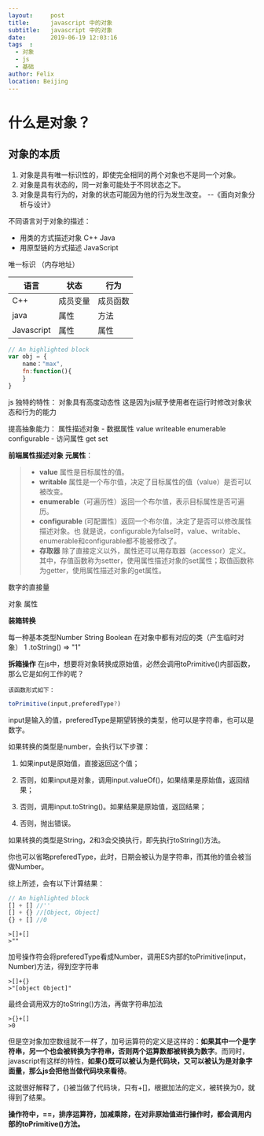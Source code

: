 ```yaml
---
layout:     post
title:      javascript 中的对象
subtitle:   javascript 中的对象
date:       2019-06-19 12:03:16
tags  : 
  - 对象
  - js
  - 基础
author: Felix
location: Beijing  
---
```


# 什么是对象？

## 对象的本质

 1. 对象是具有唯一标识性的，即使完全相同的两个对象也不是同一个对象。
 2. 对象是具有状态的，同一对象可能处于不同状态之下。
 3. 对象是具有行为的，对象的状态可能因为他的行为发生改变。
																															 --《面向对象分析与设计》
																															
不同语言对于对象的描述：
 
  - 用类的方式描述对象   C++ Java
  - 用原型链的方式描述 JavaScript 

唯一标识  （内存地址）


语言     | 状态| 行为
-------- | -----| -----
C++  | 成员变量| 成员函数
java  | 属性| 方法
Javascript  | 属性| 属性

```javascript
// An highlighted block
var obj = {
	name："max",
	fn:function(){
	}
}
```
js 独特的特性： 对象具有高度动态性 这是因为js赋予使用者在运行时修改对象状态和行为的能力

提高抽象能力：
属性描述对象
	  - 数据属性  value writeable enumerable configurable
	  - 访问属性 get set

**前端属性描述对象** **元属性**：
> - **value** 属性是目标属性的值。
> - **writable** 属性是一个布尔值，决定了目标属性的值（value）是否可以被改变。
>- **enumerable**（可遍历性）返回一个布尔值，表示目标属性是否可遍历。
>- **configurable** (可配置性）返回一个布尔值，决定了是否可以修改属性描述对象。也 就是说，configurable为false时，value、writable、enumerable和configurable都不能被修改了。
>- **存取器**  除了直接定义以外，属性还可以用存取器（accessor）定义。其中，存值函数称为setter，使用属性描述对象的set属性；取值函数称为getter，使用属性描述对象的get属性。

数字的直接量

对象 属性

**装箱转换**

每一种基本类型Number String Boolean 在对象中都有对应的类（产生临时对象）
1 .toString()   => "1"

**拆箱操作**
    在js中，想要将对象转换成原始值，必然会调用toPrimitive()内部函数，那么它是如何工作的呢？

    该函数形式如下：
```javascript
toPrimitive(input,preferedType?)
```
   input是输入的值，preferedType是期望转换的类型，他可以是字符串，也可以是数字。

   如果转换的类型是number，会执行以下步骤：

   1. 如果input是原始值，直接返回这个值；

   2. 否则，如果input是对象，调用input.valueOf()，如果结果是原始值，返回结果；

   3. 否则，调用input.toString()。如果结果是原始值，返回结果；

   4. 否则，抛出错误。

   如果转换的类型是String，2和3会交换执行，即先执行toString()方法。

  你也可以省略preferedType，此时，日期会被认为是字符串，而其他的值会被当做Number。

   综上所述，会有以下计算结果：
```javascript
// An highlighted block
[] + [] //''
[] + {} //[Object, Object]
{} + [] //0
```

```
>[]+[]
>""
```

加号操作符会将preferedType看成Number，调用ES内部的toPrimitive(input，Number)方法，得到空字符串
```
>[]+{}
>"[object Object]"
```
 最终会调用双方的toString()方法，再做字符串加法
```
>{}+[]
>0
```
但是空对象加空数组就不一样了，加号运算符的定义是这样的：**如果其中一个是字符串，另一个也会被转换为字符串，否则两个运算数都被转换为数字**。而同时，javascript有这样的特性，**如果{}既可以被认为是代码块，又可以被认为是对象字面量，那么js会把他当做代码块来看待**。

这就很好解释了，{}被当做了代码块，只有+[]，根据加法的定义，被转换为0，就得到了结果。

**操作符中，==，排序运算符，加减乘除，在对非原始值进行操作时，都会调用内部的toPrimitive()方法。**